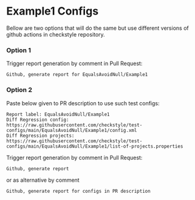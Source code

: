 # Example1 Configs

Bellow are two options that will do the same but use different versions
of github actions in checkstyle repository.


### Option 1
Trigger report generation by comment in Pull Request:
```
Github, generate report for EqualsAvoidNull/Example1
```

### Option 2

Paste below given to PR description to use such test configs:
```
Report label: EqualsAvoidNull/Example1
Diff Regression config: https://raw.githubusercontent.com/checkstyle/test-configs/main/EqualsAvoidNull/Example1/config.xml
Diff Regression projects: https://raw.githubusercontent.com/checkstyle/test-configs/main/EqualsAvoidNull/Example1/list-of-projects.properties
```

Trigger report generation by comment in Pull Request:
```
Github, generate report
```
or as alternative by comment
```
Github, generate report for configs in PR description
```
